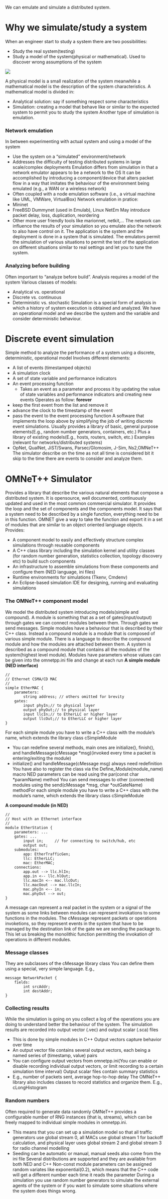 We can emulate and simulate a distributed system. 
# Why we simulate/study a system
When an engineer start to study a system there are two possibilities:
- Study the real system(testing)
- Study a model of the system(physical or mathematical). Used to discover wrong assumptions of the system

![](https://i.imgur.com/wMTajgw.png)

A physical model is a small realization of the system meanwhile a mathematical model is the description of the system characteristics. A mathematical model is divided in:
- Analytical solution: say if something respect some characteristics 
- Simulation: creating a model that behave like or similar to the expected system to permit you to study the system
Another type of simulation is emulation. 
### Network emulation
In between experimenting with actual system and using a model of the system
- Use the system on a “simulated” environment/network
- Addresses the difficulty of testing distributed systems in large scale/complex deployments
Emulation differs from simulation in that a network emulator appears to be a network to the OS
It can be accomplished by introducing a component/device that alters packet flow in a way
that imitates the behaviour of the environment being emulated (e.g., a WAN or a wireless network)
- Often coupled with a node emulation software (i.e., a virtual machine like UML, VMWare, VirtualBox)
Network emulation in pratice:
- Mininet
- FreeBSD Dummynet (used in Emulab), Linux NetEm
May introduce packet delay, loss, duplication, reordering
- Other more user friendly tools like marionnet, netkit,...
The network can influence the results of your simulation  so you emulate also the network to also have control on it. The application is the system and the deployment is done in a system that is simulated. The emulators permit the simulation of various situations to permit the test of the application on different situations similar to real settings and let you to tune the system.
### Analyzing before building
Often important to “analyze before build”. Analysis requires a model of the system
Various classes of models:
- Analytical vs. operational
- Discrete vs. continuous
- Deterministic vs. stochastic
Simulation is a special form of analysis in which a history of system execution is obtained and analyzed. We have an operational model and we describe the system and the variable and consider deterministic behaviour. 
# Discrete event simulation
Simple method to analyze the performance of a system using a discrete, deterministic, operational model
Involves different elements:
- A list of events (timestamped objects)
- A simulation clock
- A set of state variable and performance indicators
- An event processing function
	- Takes an event as a parameter and process it by updating the value of state variables and performance indicators and creating new events 
Operates as follow:
**forever**
- keep the first event from the list and remove it
- advance the clock to the timestamp of the event
- pass the event to the event processing function
A software that implements the loop above by simplifying the job of writing discrete event simulations. Usually provides a library of basic, general purpose elements(E.g., random number generators, containers, etc.)
Plus a library of existing models(E.g., hosts, routers, switch, etc.)
Examples (relevant for networks/distributed systems)
- OpNet, QualNet, JiST/Swans, Parsec/Glomosim, J-Sim, Ns2,OMNeT++
The simulator describe on the time as not all time is considered bit it skip to the time there are events to consider and analyze them.
# OMNeT++ Simulator
Provides a library that describe the various natural elements that compose a distributed system. 
It is opensource, well documented, continuously updated and used in the most common commercial simulator. It provides the loop and the set of components and the components model. It says that a system need to be described by a single function, everything need to be in this function. OMNET give a way to take the function and export it in a set of modules that are similar to an object oriented langiuage objects.
Provides:
- A component model to easily and effectively structure complex simulations through reusable components
- A C++ class library including the simulation kernel and utility classes (for random number generation, statistics collection, topology discovery etc) to build such components
- An infrastructure to assemble simulations from these components and configure them (NED language, ini files)
- Runtime environments for simulations (Tkenv, Cmdenv)
- An Eclipse-based simulation IDE for designing, running and evaluating simulations
### The OMNeT++ component model
We model the distributed system introducing models(simple and compound). 
A module is something that as a set of gates(input/output) through gates we can connect modules between them. Through gates we send messages. Simple modules have a behaviour that is described by their C++ class. Instead a compound module is a module that is composed of various simple module. There is a language to describe the compound module and how the modules are attached between them. A system is described as a compound module that contains all the modules of the system(highest level module). Modules have parameters whose values can be given into the omnetpp.ini file and change at each run
**A simple module (NED interface)**
```
//
// Ethernet CSMA/CD MAC
//
simple EtherMAC {
	parameters:
		string address; // others omitted for brevity
	gates:
		input phyIn;// to physical layer
		output phyOut;// to physical layer
		input llcIn;// to EtherLLC or higher layer
		output llcOut;// to EtherLLC or higher layer
}
```
For each simple module you have to write a C++ class with the module’s
name, which extends the library class cSimpleModule
- You can redefine several methods, main ones are initialize(), finish(), and handleMessage(cMessage *msg)(invoked every time a packet is entering/exiting the module)
- initialize() and handleMessage(cMessage msg) always need redefinition
You have also to register the class via the Define_Module(module_name) macro
NED parameters can be read using the par(const char *paramName) method
You can send messages to other (connected) modules using the send(cMessage *msg, char *outGateName) methodFor each simple module you have to write a C++ class with the module’s
name, which extends the library class cSimpleModule

**A compound module (in NED)**
```
//
// Host with an Ethernet interface
//
module EtherStation {
	parameters: ...
	gates: ...
		input in;     // for connecting to switch/hub, etc
		output out;
	submodules:
		app: EtherTrafficGen;
		llc: EtherLLC;
		mac: EtherMAC;
	connections:
		app.out --> llc.hlIn;
		app.in <-- llc.hlOut;
		llc.macIn <-- mac.llcOut;
		llc.macOout --> mac.llcIn;
		mac.phyIn <-- in;
		mac.phyOut --> out;
}
```
A message can represent a real packet in the system or a signal of the system as some links between modules can represent invokations to some functions in the modules. The cMessage represent packets or operations invoketions, so they represent events in the system that have to be managed by the destination link of the gate we are sending the package to. This let us breaking the monolithic function permitting the invokation of operations in different modules. 
### Message classes
They are subclasses of the cMessage library class
You can define them using a special, very simple language. E.g.,
```
message NetworkPacket {
	fields:
		int srcAddr;
		int destAddr;
}
```

### Collecting results
While the simulation is going on you collect a log of the operations you are doing to understand better the behaviour of the system.
The simulation results are recorded into output vector (.vec) and output scalar (.sca) files
- This is done by simple modules in C++
Output vectors capture behavior over time
- An output vector file contains several output vectors, each being a named series of (timestamp, value) pairs
- You can configure output vectors from omnetpp.ini(You can enable or disable recording individual output vectors, or limit recording to a certain simulation time interval)
Output scalar files contain summary statistics
- E.g., number of packets sent, average hop-to-hop delay
The OMNeT++ library also includes classes to record statistics and organize them. E.g., cLongHistogram
### Random numbers
Often required to generate data randomly
OMNeT++ provides a configurable number of RNG instances (that is, streams), which can be freely mapped to individual simple modules in omnetpp.ini.
- This means that you can set up a simulation model so that all traffic generators use global stream 0, all MACs use global stream 1 for backoff calculation, and physical layer uses global stream 2 and global stream 3 for radio channel modelling
- Seeding can be automatic or manual, manual seeds also come from the ini file
Several distributions are supported and they are available from both NED and C++
Non-const module parameters can be assigned random variates like exponential(0.2), which means that the C++ code will get a different number each time it reads the parameter
During a simulation you use random number generators to simulate the external agents of the system or if you want to simulate some situations where the system does things wrong. 
